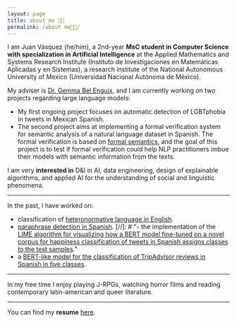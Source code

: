 ```yaml
---
layout: page
title: about me 👋🏾 
permalink: /about me👋🏾/
---
```


I am Juan Vásquez (he/him), a 2nd-year **MsC student in Computer Science with specialization in Artificial Intelligence** at the Applied Mathematics and Systems Research Institute (Instituto de Investigaciones en Matemáticas Aplicadas y en Sistemas), a research institute of the National Autonomous University of Mexico (Universidad Nacional Autónoma de México).

My adviser is [Dr. Gemma Bel Enguix](https://scholar.google.com/citations?hl=en&user=RXWYz10AAAAJ), and I am currently working on two projects regarding large language models:

- My first ongoing project focuses on automatic detection of LGBTphobia in tweets in Mexican Spanish.
- The second project aims at implementing a formal verification system for semantic analysis of a natural language dataset in Spanish. The formal verification is based on [formal semantics](https://eecoppock.info/bootcamp/Invitation_to_formal_semantics-2022Jan18.pdf), and the goal of this project is to test if formal verification could help NLP practitioners imbue their models with semantic information from the texts.

I am very **interested in** D&I in AI, data engineering, design of explainable algorithms, and applied AI for the understanding of social and linguistic phenomena.

---

In the past, I have worked on:

- classification of [heteronormative language in English](https://github.com/juanmvsa/HeteroCorpus).
- [paraphrase detection in Spanish](https://sites.google.com/view/par-mex/home).
[//]: # "- the implementation of the [LIME algorithm for visualizing how a BERT model fine-tuned on a novel corpus for happiness classification of tweets in Spanish assigns classes to the test samples](https://github.com/juanmvsa/BertClassifierMultilingual)."
- a [BERT-like model for the classification of TripAdvisor reviews in Spanish in five classes](https://github.com/juanmvsa/Sentiment-Analysis-TripAdvisor-Spanish).


---

In my free time I enjoy playing J-RPGs, watching horror films and reading contemporary latin-american and queer literature.

---

You can find my **resume** [here](https://juanmvsa.github.io/docs/cv.pdf).
